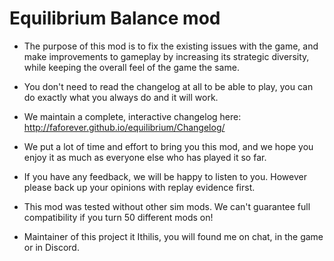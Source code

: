 # Equilibrium Balance mod
- The purpose of this mod is to fix the existing issues with the game, and make improvements to gameplay by increasing its strategic diversity, while keeping the overall feel of the game the same.
- You don't need to read the changelog at all to be able to play, you can do exactly what you always do and it will work.
- We maintain a complete, interactive changelog here: http://faforever.github.io/equilibrium/Changelog/
- We put a lot of time and effort to bring you this mod, and we hope you enjoy it as much as everyone else who has played it so far.
- If you have any feedback, we will be happy to listen to you. However please back up your opinions with replay evidence first.

- This mod was tested without other sim mods. We can't guarantee full compatibility if you turn 50 different mods on!
- Maintainer of this project it Ithilis, you will found me on chat, in the game or in Discord. 
